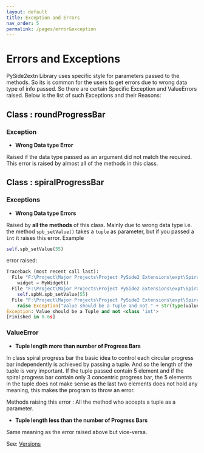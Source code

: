 ```yaml
---
layout: default
title: Exception and Errors
nav_order: 5
permalink: /pages/error&exception
---
```


# Errors and Exceptions

PySide2extn Library uses specific style for parameters passed to the methods. So its is common for the users to get errors due to wrong data type of info passed. So there are certain Specific Exception and ValueErrors raised. Below is the list of such Exceptions and their Reasons:



## Class : roundProgressBar

### Exception

* **Wrong Data type Error**

Raised if the data type passed as an argument did not match the required. This error is raised by almost all of the methods in this class.



## Class : spiralProgressBar

### Exceptions

* **Wrong Data type Errors**

Raised by **all the methods** of this class. Mainly due to wrong data type i.e. the method `spb_setValue()` takes a `tuple` as parameter, but if you passed a `int` it raises this error. Example

```python
self.spb_setValue(55)
```

 error raised:

``` python
Traceback (most recent call last):
  File "F:\Project\Major Projects\Project PySide2 Extensions\expt\SpiralProgressBar\exception.py", line 26, in <module>
    widget = MyWidget()
  File "F:\Project\Major Projects\Project PySide2 Extensions\expt\SpiralProgressBar\exception.py", line 18, in __init__
    self.spbN.spb_setValue(55)
  File "F:\Project\Major Projects\Project PySide2 Extensions\expt\SpiralProgressBar\SpiralProgressBar.py", line 202, in spb_setValue
    raise Exception("Value should be a Tuple and not " + str(type(value)))
Exception: Value should be a Tuple and not <class 'int'>
[Finished in 0.6s]
```



### ValueError

* **Tuple length more than number of Progress Bars**

In class spiral progress bar the basic idea to control each circular progress bar independently is achieved by passing a tuple. And so the length of the tuple is very important. If the tuple passed contain 5 element and if the spiral progress bar contain only 3 concentric progress bar, the 5 elements in the tuple does not make sense as the last two elements does not hold any meaning, this makes the program to throw an error.

Methods raising this error : All the method who accepts a tuple as a parameter.

* **Tuple length less than the number of Progress Bars**

Same meaning as the error raised above but vice-versa.



See: [Versions](/pages/version)

